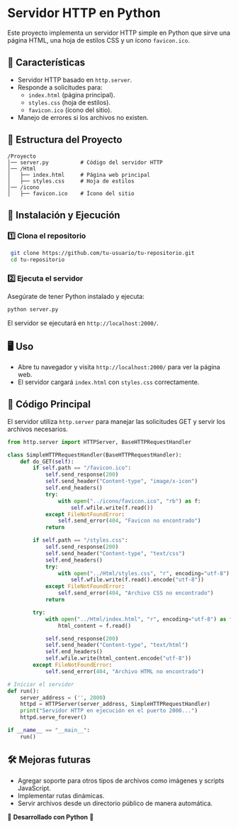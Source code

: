# Servidor HTTP en Python

Este proyecto implementa un servidor HTTP simple en Python que sirve una página HTML, una hoja de estilos CSS y un ícono `favicon.ico`.

## 📌 Características
- Servidor HTTP basado en `http.server`.
- Responde a solicitudes para:
  - `index.html` (página principal).
  - `styles.css` (hoja de estilos).
  - `favicon.ico` (ícono del sitio).
- Manejo de errores si los archivos no existen.

## 📁 Estructura del Proyecto
```
/Proyecto
│── server.py          # Código del servidor HTTP
│── /Html
│   ├── index.html     # Página web principal
│   ├── styles.css     # Hoja de estilos
│── /icono
│   ├── favicon.ico    # Ícono del sitio
```

## 🚀 Instalación y Ejecución
### 1️⃣ Clona el repositorio
```sh
 git clone https://github.com/tu-usuario/tu-repositorio.git
 cd tu-repositorio
```

### 2️⃣ Ejecuta el servidor
Asegúrate de tener Python instalado y ejecuta:
```sh
python server.py
```
El servidor se ejecutará en `http://localhost:2000/`.

## 🖥️ Uso
- Abre tu navegador y visita `http://localhost:2000/` para ver la página web.
- El servidor cargará `index.html` con `styles.css` correctamente.

## 📜 Código Principal
El servidor utiliza `http.server` para manejar las solicitudes GET y servir los archivos necesarios.

```python
from http.server import HTTPServer, BaseHTTPRequestHandler

class SimpleHTTPRequestHandler(BaseHTTPRequestHandler):
    def do_GET(self):
        if self.path == "/favicon.ico":
            self.send_response(200)
            self.send_header("Content-type", "image/x-icon")
            self.end_headers()
            try:
                with open("../icono/favicon.ico", "rb") as f:
                    self.wfile.write(f.read())
            except FileNotFoundError:
                self.send_error(404, "Favicon no encontrado")
            return

        if self.path == "/styles.css":
            self.send_response(200)
            self.send_header("Content-type", "text/css")
            self.end_headers()
            try:
                with open("../Html/styles.css", "r", encoding="utf-8") as f:
                    self.wfile.write(f.read().encode("utf-8"))
            except FileNotFoundError:
                self.send_error(404, "Archivo CSS no encontrado")
            return

        try:
            with open("../Html/index.html", "r", encoding="utf-8") as f:
                html_content = f.read()

            self.send_response(200)
            self.send_header("Content-type", "text/html")
            self.end_headers()
            self.wfile.write(html_content.encode("utf-8"))
        except FileNotFoundError:
            self.send_error(404, "Archivo HTML no encontrado")

# Iniciar el servidor
def run():
    server_address = ('', 2000)
    httpd = HTTPServer(server_address, SimpleHTTPRequestHandler)
    print("Servidor HTTP en ejecución en el puerto 2000...")
    httpd.serve_forever()

if __name__ == "__main__":
    run()
```

## 🛠️ Mejoras futuras
- Agregar soporte para otros tipos de archivos como imágenes y scripts JavaScript.
- Implementar rutas dinámicas.
- Servir archivos desde un directorio público de manera automática.

📌 **Desarrollado con Python** 🐍

